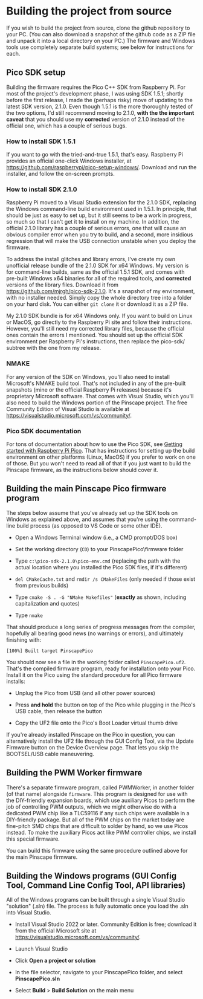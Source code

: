 # Building the project from source

If you wish to build the project from source, clone the github
repository to your PC.  (You can also download a snapshot of the
github code as a ZIP file and unpack it into a local directory on your
PC.)  The firmware and Windows tools use completely separate build
systems; see below for instructions for each.


## Pico SDK setup

Building the firmware requires the Pico C++ SDK from Raspberry Pi.
For most of the project's development phase, I was using SDK 1.5.1;
shortly before the first release, I made the (perhaps risky) move of
updating to the latest SDK version, 2.1.0.  Even though 1.5.1 is
the more thoroughly tested of the two options, I'd still recommend moving
to 2.1.0, **with the the important caveat** that you should use my **corrected**
version of 2.1.0 instead of the official one, which has a couple
of serious bugs.

### How to install SDK 1.5.1

If you want to go with the tried-and-true 1.5.1, that's easy.
Raspberry Pi provides an official one-click Windows installer, at
https://github.com/raspberrypi/pico-setup-windows/.  Download
and run the installer, and follow the on-screen prompts.

### How to install SDK 2.1.0

Raspberry Pi moved to a Visual Studio extension for the 2.1.0 SDK,
replacing the Windows command-line build environment used in 1.5.1.
In principle, that should be just as easy to set up, but it still
seems to be a work in progress, so much so that I can't get it to
install on my machine.  In addition, the official 2.1.0 library has a
couple of serious errors, one that will cause an obvious compiler
error when you try to build, and a second, more insidious regression
that will make the USB connection unstable when you deploy the
firmware.

To address the install glitches and library errors, I've create my
own unofficial release bundle of the 2.1.0 SDK for x64 Windows.  My
version is for command-line builds, same as the official 1.5.1 SDK,
and comes with pre-built Windows x64 binaries for all of the required
tools, and **corrected** versions of the library files.  Download it
from https://github.com/mjrgh/pico-sdk-2.1.0.  It's a snapshot of my
environment, with no installer needed.  Simply copy the whole directory
tree into a folder on your hard disk.  You can either `git clone` it
or download it as a ZIP file.

My 2.1.0 SDK bundle is for x64 Windows only.  If you want to build on
Linux or MacOS, go directly to the Raspberry Pi site and follow their
instructions.  However, you'll still need my corrected library files,
because the official ones contain the errors I mentioned.  You should
set up the official SDK environment per Raspberry Pi's instructions,
then replace the pico-sdk/ subtree with the one from my release.

### NMAKE

For any version of the SDK on Windows, you'll also need to install
Microsoft's NMAKE build tool.  That's not included in any of the
pre-built snapshots (mine or the official Raspberry Pi releases)
because it's proprietary Microsoft software.  That comes with Visual
Studio, which you'll also need to build the Windows portion of the
Pinscape project.  The free Community Edition of Visual Studio is
available at https://visualstudio.microsoft.com/vs/community/.

### Pico SDK documentation 

For tons of documentation about how to use the Pico SDK, see
[Getting started with Raspberry Pi Pico](https://datasheets.raspberrypi.com/pico/getting-started-with-pico.pdf).
That has instructions for setting up the build environment on other
platforms (Linux, MacOS) if you prefer to work on one of those.
But you won't need to read all of that if you just want to build the
Pinscape firmware, as the instructions below should cover it.

## Building the main Pinscape Pico firmware program

The steps below assume that you've already set up the SDK tools
on Windows as explained above, and assumes that you're using the
command-line build process (as opposed to VS Code or some other IDE).

* Open a Windows Terminal window (i.e., a CMD prompt/DOS box)

* Set the working directory (`CD`) to your PinscapePico\firmware folder

* Type `c:\pico-sdk-2.1.0\pico-env.cmd` (replacing the path with the actual
location where you installed the Pico SDK files, if it's different)

* `del CMakeCache.txt` and `rmdir /s CMakeFiles` (only needed if those exist from previous builds)

* Type `cmake -S . -G "NMake Makefiles"` (**exactly** as shown, including capitalization and quotes)

* Type `nmake`

That should produce a long series of progress messages from the compiler, hopefully
all bearing good news (no warnings or errors), and ultimately finishing with:

`[100%] Built target PinscapePico`

You should now see a file in the working folder called `PinscapePico.uf2`.  That's
the compiled firmware program, ready for installation onto your Pico.  Install
it on the Pico using the standard procedure for all Pico firmware installs:

* Unplug the Pico from USB (and all other power sources)

* Press **and hold** the button on top of the Pico while plugging in the Pico's USB cable, then release the button

* Copy the UF2 file onto the Pico's Boot Loader virtual thumb drive

If you're already installed Pinscape on the Pico in question, you can
alternatively install the UF2 file through the GUI Config Tool, via
the Update Firmware button on the Device Overview page.  That lets
you skip the BOOTSEL/USB cable maneuvering.


## Building the PWM Worker firmware

There's a separate firmware program, called PWMWorker, in another folder
(of that name) alongside `firmware`.  This program is designed for use with
the DIY-friendly expansion boards, which use auxiliary Picos to perform the
job of controlling PWM outputs, which we might otherwise do with a dedicated
PWM chip like a TLC59116 if any such chips were available in a DIY-friendly
package.  But all of the PWM chips on the market today are fine-pitch SMD
chips that are difficult to solder by hand, so we use Picos instead.  To
make the auxiliary Picos act like PWM controller chips, we install this
special firmware.

You can build this firmware using the same procedure outlined above
for the main Pinscape firmware.


## Building the Windows programs (GUI Config Tool, Command Line Config Tool, API libraries)

All of the Windows programs can be built through a single Visual Studio "solution" (.sln)
file.  The process is fully automatic once you load the .sln into Visual Studio.

* Install Visual Studio 2022 or later.  Community Edition is free;
download it from the official Microsoft site at https://visualstudio.microsoft.com/vs/community/.

* Launch Visual Studio

* Click **Open a project or solution**

* In the file selector, navigate  to your PinscapePico folder, and select **PinscapePico.sln**

* Select **Build** > **Build Solution** on the main menu

